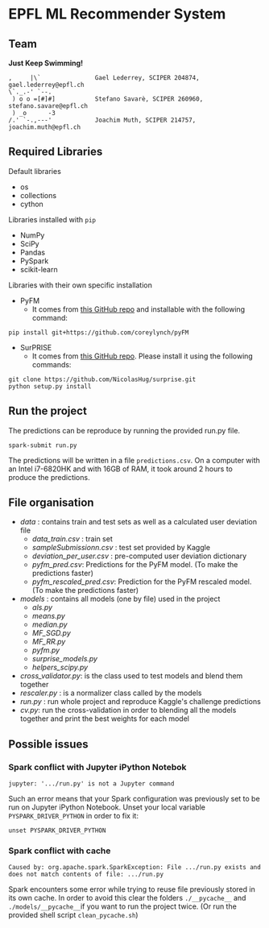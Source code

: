 # EPFL ML Recommender System

## Team

**Just Keep Swimming!**
```
,     |\`               Gael Lederrey, SCIPER 204874, gael.lederrey@epfl.ch
\`._.-' `--.
 ) o o =[#]#]           Stefano Savarè, SCIPER 260960, stefano.savare@epfl.ch
 ) _o      -3           
/.' `-.,---'            Joachim Muth, SCIPER 214757, joachim.muth@epfl.ch
```
## Required Libraries

Default libraries
* os
* collections
* cython

Libraries installed with `pip`
* NumPy
* SciPy
* Pandas
* PySpark
* scikit-learn

Libraries with their own specific installation
* PyFM
  - It comes from [this GitHub repo](https://github.com/coreylynch/pyFM) and installable with the following
command:
```
pip install git+https://github.com/coreylynch/pyFM
```
* SurPRISE
  - It comes from [this GitHub repo](https://github.com/NicolasHug/Surprise). Please install it using the following commands:
```
git clone https://github.com/NicolasHug/surprise.git
python setup.py install
```

## Run the project

The predictions can be reproduce by running the provided run.py file.

```
spark-submit run.py
```

The predictions will be written in a file `predictions.csv`. On a computer with an Intel i7-6820HK and with 16GB of RAM, it took around 2 hours to produce the predictions.

## File organisation

- *data* : contains train and test sets as well as a calculated user deviation file
    - *data_train.csv* : train set
    - *sampleSubmissionn.csv* : test set provided by Kaggle
    - *deviation_per_user.csv* : pre-computed user deviation dictionary
    - *pyfm_pred.csv*: Predictions for the PyFM model. (To make the predictions faster)
    - *pyfm_rescaled_pred.csv*: Prediction for the PyFM rescaled model. (To make the predictions faster)
- *models* : contains all models (one by file) used in the project
    - *als.py*
    - *means.py*
    - *median.py*
    - *MF_SGD.py*
    - *MF_RR.py*
    - *pyfm.py*
    - *surprise_models.py*
    - *helpers_scipy.py*
- *cross_validator.py*: is the class used to test models and blend them together
- *rescaler.py* : is a normalizer class called by the models
- *run.py* : run whole project and reproduce Kaggle's challenge predictions 
- *cv.py*: run the cross-validation in order to blending all the models together and print the best weights for each model 


## Possible issues

### Spark conflict with Jupyter iPython Notebok
```
jupyter: '.../run.py' is not a Jupyter command
```

Such an error means that your Spark configuration was previously set to be run on Jupyter iPython Notebook.
Unset your local variable `PYSPARK_DRIVER_PYTHON` in order to fix it:

```
unset PYSPARK_DRIVER_PYTHON
```

### Spark conflict with cache
```
Caused by: org.apache.spark.SparkException: File .../run.py exists and does not match contents of file: .../run.py
```

Spark encounters some error while trying to reuse file previously stored in its own cache.
In order to avoid this clear the folders `./__pycache__` and `./models/__pycache__`if you want to 
run the project twice. (Or run the provided shell script `clean_pycache.sh`)
